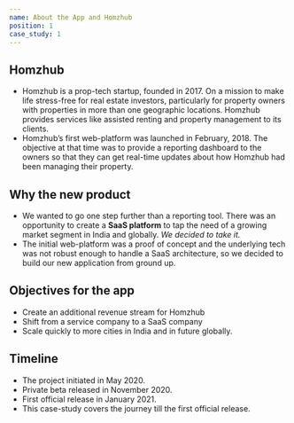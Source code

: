 ```yaml
---
name: About the App and Homzhub
position: 1
case_study: 1
---
```

## Homzhub
- Homzhub is a prop-tech startup, founded in 2017. On a mission to make life stress-free for real estate investors, particularly for property owners with properties in more than one geographic locations. Homzhub provides services like assisted renting and property management to its clients. 
- Homzhub’s first web-platform was launched in February, 2018. The objective at that time was to provide a reporting dashboard to the owners so that they can get real-time updates about how Homzhub had been managing their property.

## Why the new product
- We wanted to go one step further than a reporting tool. There was an opportunity to create a **SaaS platform** to tap the need of a growing market segment in India and globally. *We decided to take it.* 
- The initial web-platform was a proof of concept and the underlying tech was not robust enough to handle a SaaS architecture, so we decided to build our new application from ground up. 

## Objectives for the app
- Create an additional revenue stream for Homzhub
- Shift from a service company to a SaaS company
- Scale quickly to more cities in India and in future globally. 

## Timeline
- The project initiated in May 2020. 
- Private beta released in November 2020. 
- First official release in January 2021. 
- This case-study covers the journey till the first official release.
